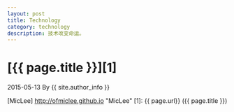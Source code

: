 ```yaml
---
layout: post
title: Technology
category: technology
description: 技术改变命运。
---
```

# [{{ page.title }}][1]
2015-05-13 By {{ site.author_info }}


[MicLee]   http://ofmiclee.github.io  "MicLee"
[1]:    {{ page.url}}  ({{ page.title }})
